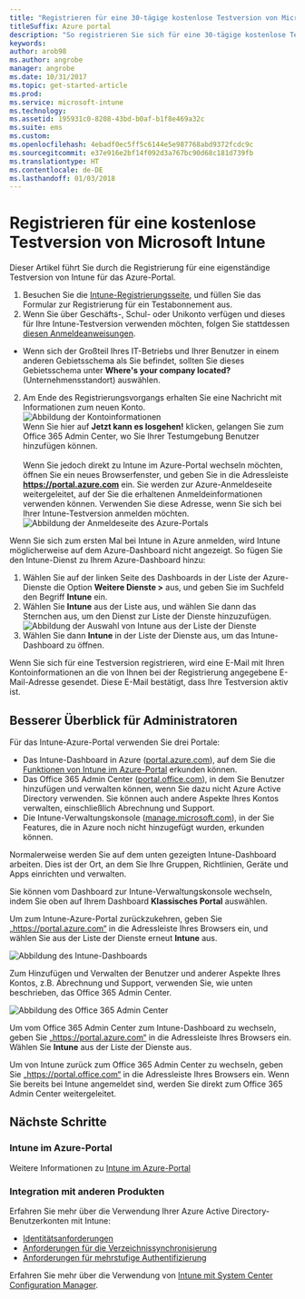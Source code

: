 ```yaml
---
title: "Registrieren für eine 30-tägige kostenlose Testversion von Microsoft Intune"
titleSuffix: Azure portal
description: "So registrieren Sie sich für eine 30-tägige kostenlose Testversion von Intune"
keywords: 
author: arob98
ms.author: angrobe
manager: angrobe
ms.date: 10/31/2017
ms.topic: get-started-article
ms.prod: 
ms.service: microsoft-intune
ms.technology: 
ms.assetid: 195931c0-8208-43bd-b0af-b1f8e469a32c
ms.suite: ems
ms.custom: 
ms.openlocfilehash: 4ebadf0ec5ff5c6144e5e987768abd9372fcdc9c
ms.sourcegitcommit: e37e916e2bf14f092d3a767bc90d68c181d739fb
ms.translationtype: HT
ms.contentlocale: de-DE
ms.lasthandoff: 01/03/2018
---
```

# <a name="sign-up-for-a-microsoft-intune-free-trial"></a>Registrieren für eine kostenlose Testversion von Microsoft Intune


Dieser Artikel führt Sie durch die Registrierung für eine eigenständige Testversion von Intune für das Azure-Portal.

1. Besuchen Sie die [Intune-Registrierungsseite](https://portal.office.com/Signup/Signup.aspx?OfferId=40BE278A-DFD1-470a-9EF7-9F2596EA7FF9&dl=INTUNE_A&ali=1#0%20), und füllen Sie das Formular zur Registrierung für ein Testabonnement aus.
2. Wenn Sie über Geschäfts-, Schul- oder Unikonto verfügen und dieses für Ihre Intune-Testversion verwenden möchten, folgen Sie stattdessen [diesen Anmeldeanweisungen](/intune/account-sign-up).

* Wenn sich der Großteil Ihres IT-Betriebs und Ihrer Benutzer in einem anderen Gebietsschema als Sie befindet, sollten Sie dieses Gebietsschema unter **Where's your company located?** (Unternehmensstandort) auswählen.

2. Am Ende des Registrierungsvorgangs erhalten Sie eine Nachricht mit Informationen zum neuen Konto. <br/> ![Abbildung der Kontoinformationen](./media/2-end-of-sign-up-process.png) <br/>Wenn Sie hier auf **Jetzt kann es losgehen!** klicken, gelangen Sie zum Office 365 Admin Center, wo Sie Ihrer Testumgebung Benutzer hinzufügen können. <br/><br/>Wenn Sie jedoch direkt zu Intune im Azure-Portal wechseln möchten, öffnen Sie ein neues Browserfenster, und geben Sie in die Adressleiste **https://portal.azure.com** ein. Sie werden zur Azure-Anmeldeseite weitergeleitet, auf der Sie die erhaltenen Anmeldeinformationen verwenden können. Verwenden Sie diese Adresse, wenn Sie sich bei Ihrer Intune-Testversion anmelden möchten. <br/> ![Abbildung der Anmeldeseite des Azure-Portals](./media/azure-portal-signin.png)

Wenn Sie sich zum ersten Mal bei Intune in Azure anmelden, wird Intune möglicherweise auf dem Azure-Dashboard nicht angezeigt. So fügen Sie den Intune-Dienst zu Ihrem Azure-Dashboard hinzu:
1. Wählen Sie auf der linken Seite des Dashboards in der Liste der Azure-Dienste die Option **Weitere Dienste >** aus, und geben Sie im Suchfeld den Begriff **Intune** ein.
2. Wählen Sie **Intune** aus der Liste aus, und wählen Sie dann das Sternchen aus, um den Dienst zur Liste der Dienste hinzuzufügen.<br/> ![Abbildung der Auswahl von Intune aus der Liste der Dienste](./media/azure-add-intune1.png)
3. Wählen Sie dann **Intune** in der Liste der Dienste aus, um das Intune-Dashboard zu öffnen.

Wenn Sie sich für eine Testversion registrieren, wird eine E-Mail mit Ihren Kontoinformationen an die von Ihnen bei der Registrierung angegebene E-Mail-Adresse gesendet. Diese E-Mail bestätigt, dass Ihre Testversion aktiv ist.



## <a name="keeping-the-admin-experiences-straight"></a>Besserer Überblick für Administratoren


Für das Intune-Azure-Portal verwenden Sie drei Portale:
- Das Intune-Dashboard in Azure ([portal.azure.com](https://portal.azure.com)), auf dem Sie die [Funktionen von Intune im Azure-Portal](what-is-intune.md) erkunden können.
- Das Office 365 Admin Center ([portal.office.com](https://portal.office.com)), in dem Sie Benutzer hinzufügen und verwalten können, wenn Sie dazu nicht Azure Active Directory verwenden. Sie können auch andere Aspekte Ihres Kontos verwalten, einschließlich Abrechnung und Support.
- Die Intune-Verwaltungskonsole ([manage.microsoft.com](https://manage.microsoft.com)), in der Sie Features, die in Azure noch nicht hinzugefügt wurden, erkunden können.

Normalerweise werden Sie auf dem unten gezeigten Intune-Dashboard arbeiten. Dies ist der Ort, an dem Sie Ihre Gruppen, Richtlinien, Geräte und Apps einrichten und verwalten.

Sie können vom Dashboard zur Intune-Verwaltungskonsole wechseln, indem Sie oben auf Ihrem Dashboard **Klassisches Portal** auswählen.

Um zum Intune-Azure-Portal zurückzukehren, geben Sie „https://portal.azure.com“ in die Adressleiste Ihres Browsers ein, und wählen Sie aus der Liste der Dienste erneut **Intune** aus.

 ![Abbildung des Intune-Dashboards](./media/intune-azure-dashboard.png)


Zum Hinzufügen und Verwalten der Benutzer und anderer Aspekte Ihres Kontos, z.B. Abrechnung und Support, verwenden Sie, wie unten beschrieben, das Office 365 Admin Center.

![Abbildung des Office 365 Admin Center](./media/office-admin-center.png)

Um vom Office 365 Admin Center zum Intune-Dashboard zu wechseln, geben Sie „https://portal.azure.com“ in die Adressleiste Ihres Browsers ein. Wählen Sie **Intune** aus der Liste der Dienste aus.

Um von Intune zurück zum Office 365 Admin Center zu wechseln, geben Sie „https://portal.office.com“ in die Adressleiste Ihres Browsers ein. Wenn Sie bereits bei Intune angemeldet sind, werden Sie direkt zum Office 365 Admin Center weitergeleitet.

## <a name="next-steps"></a>Nächste Schritte

### <a name="intune-in-the-azure-portal"></a>Intune im Azure-Portal
Weitere Informationen zu [Intune im Azure-Portal](what-is-intune.md)

### <a name="integration-with-other-products"></a>Integration mit anderen Produkten
Erfahren Sie mehr über die Verwendung Ihrer Azure Active Directory-Benutzerkonten mit Intune:
- [Identitätsanforderungen](https://docs.microsoft.com/active-directory/active-directory-hybrid-identity-design-considerations-overview#design-considerations-overview)
- [Anforderungen für die Verzeichnissynchronisierung](https://docs.microsoft.com/active-directory/active-directory-hybrid-identity-design-considerations-directory-sync-requirements)
- [Anforderungen für mehrstufige Authentifizierung](https://docs.microsoft.com/active-directory/active-directory-hybrid-identity-design-considerations-multifactor-auth-requirements)

Erfahren Sie mehr über die Verwendung von [Intune mit System Center Configuration Manager](https://docs.microsoft.com/sccm/mdm/understand/hybrid-mobile-device-management).
